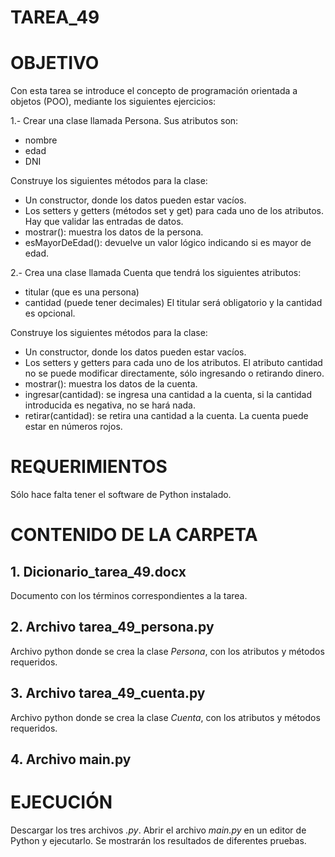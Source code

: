 ﻿# TAREA_49

# OBJETIVO

Con esta tarea se introduce el concepto de programación orientada a objetos (POO), mediante los siguientes ejercicios:

1.- Crear una clase llamada Persona. 
Sus atributos son: 
  * nombre
  * edad
  * DNI

Construye los siguientes métodos para la clase:
* Un constructor, donde los datos pueden estar vacíos.
* Los setters y getters (métodos set y get) para cada uno de los atributos.
  Hay que validar las entradas de datos.
* mostrar(): muestra los datos de la persona.
* esMayorDeEdad(): devuelve un valor lógico indicando si es mayor de edad.
  
2.- Crea una clase llamada Cuenta que tendrá los siguientes atributos:
* titular (que es una persona)
* cantidad (puede tener decimales)
El titular será obligatorio y la cantidad es opcional.

Construye los siguientes métodos para la clase:

 * Un constructor, donde los datos pueden estar vacíos.
 * Los setters y getters para cada uno de los atributos. El atributo cantidad no se puede modificar directamente, sólo ingresando o retirando dinero.
 * mostrar(): muestra los datos de la cuenta.
 * ingresar(cantidad): se ingresa una cantidad a la cuenta, si la cantidad introducida es negativa, no se hará nada.
 * retirar(cantidad): se retira una cantidad a la cuenta. La cuenta puede estar en números rojos.

# REQUERIMIENTOS

Sólo hace falta tener el software de Python instalado.

# CONTENIDO DE LA CARPETA

##  1. Dicionario_tarea_49.docx

Documento con los términos correspondientes a la tarea.


##  2. Archivo **tarea_49_persona.py**

Archivo python donde se crea la clase *Persona*, con los atributos y métodos requeridos.

##  3. Archivo **tarea_49_cuenta.py**

Archivo python donde se crea la clase *Cuenta*, con los atributos y métodos requeridos.

##  4. Archivo **main.py**


# EJECUCIÓN

Descargar los tres archivos *.py*. Abrir el archivo *main.py* en un editor de Python y ejecutarlo. Se mostrarán los resultados de diferentes pruebas. 





